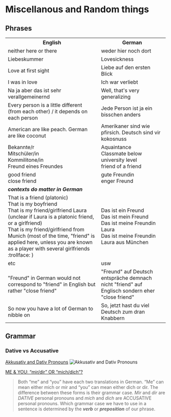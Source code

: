 # Miscellanous and Random things
## Phrases
<table>
    <tr>
        <th>English</th>
        <th>German</th>
    </tr>
    <tr>
        <td>neither here or there</td>
        <td>weder hier noch dort</td>
    </tr>
    <tr>
        <td>Liebeskummer</td>
        <td>Lovesickness</td>
    </tr>
    <tr>
        <td>Love at first sight</td>
        <td>Liebe auf den ersten Blick</td>
    </tr>
    <tr>
        <td>I was in love</td>
        <td>Ich war verliebt</td>
    </tr>
    <tr>
        <td>Na ja aber das ist sehr verallgemeinernd</td>
        <td> Well, that's very generalizing</td>
    </tr>
    <tr>
        <td>Every person is a little different (from each other) / it depends on each person</td>
        <td>Jede Person ist ja ein bisschen anders</td>
    </tr>
    <tr>
        <td>American are like peach. German are like coconut</td>
        <td>Amerikaner sind wie pfirsich. Deutsch sind vir kokosnuss</td>
    </tr>
    <tr>
        <td>Bekannte/r <br/> Mitschüler/in  <br/> Kommilitone/in <br/> Freund eines Freundes </td>
        <td>Aquaintance <br/> Classmate below university level <br/>  friend of a friend </td>
    </tr>
    <tr>
        <td>good friend <br/> close friend</td>
        <td>gute Freundin <br/> enger Freund</td>
    </tr>
    <tr>
        <td> <i><b>contexts do matter in German</b><i/> </td>
        <td></td>
    </tr>
    <tr>
        <td> That is a friend (platonic) <br/> That is my boyfriend <br/> That is my friend/girlfriend Laura (unclear if Laura is a platonic friend, or a girlfriend) <br/> That is my friend/girlfriend from Munich (most of the time, "friend" is applied here, unless you are known as a player with several girlfriends :trollface: ) </td>
        <td> Das ist ein Freund <br/> Das ist mein Freund <br/> Das ist meine Freundin Laura <br/> Das ist meine Freundin Laura aus München </td>
    </tr>
    <tr>
        <td>etc</td>
        <td>usw</td>
    </tr>
    <tr>
        <td>"Freund" in German would not correspond to "friend" in English but rather "close friend"</td>
        <td>"Freund" auf Deutsch entspräche demnach nicht "friend" auf Englisch sondern eher "close friend"</td>
    </tr>
    <tr>
        <td>So now you have a lot of German to nibble on</td>
        <td>So, jetzt hast du viel Deutsch zum dran Knabbern 
</td>
    </tr>
</table>

## Grammar
### Dative vs Accusative
[Akkusativ and Dativ Pronouns](https://aminoapps.com/c/language-exchange/page/blog/german-lesson-6-akkusativ-and-dativ-pronouns/42B1_jg4tYu2MnB0LjEYb2qgkladr2orBr7)
![](https://pm1.narvii.com/6933/7d50ebd99cfbddeea3eb131a4955b1bfdba9fbe9r1-862-892v2_hq.jpg "Akkusativ and Dativ Pronouns")

[ME & YOU: “mir/dir” OR “mich/dich”?](https://blogs.transparent.com/german/me-you-%e2%80%9cmirdir%e2%80%9d-or-michdich/)
> Both “me” and “you” have each two translations in German. “Me” can mean either mich or mir and “you” can mean either dich or dir. The difference between these forms is their grammar case. *Mir* and *dir* are *DATIVE* personal pronouns and *mich* and *dich* are ACCUSATIVE personal pronouns.
Which grammar case we have to use in a sentence is determined by the _**verb**_ or _**preposition**_ of our phrase.
